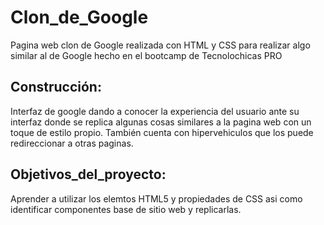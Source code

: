 # Clon_de_Google
Pagina web clon de Google realizada con HTML  y CSS  para realizar algo similar al de Google hecho en el bootcamp de Tecnolochicas PRO

## Construcción:
Interfaz de google dando a conocer la experiencia del usuario ante su interfaz donde se replica algunas cosas similares a la pagina web con un toque de estilo propio.
También cuenta con hipervehiculos que los puede redireccionar a otras paginas.

## Objetivos_del_proyecto:
Aprender a utilizar los elemtos HTML5 y propiedades de CSS asi como identificar componentes base de sitio web y replicarlas.

